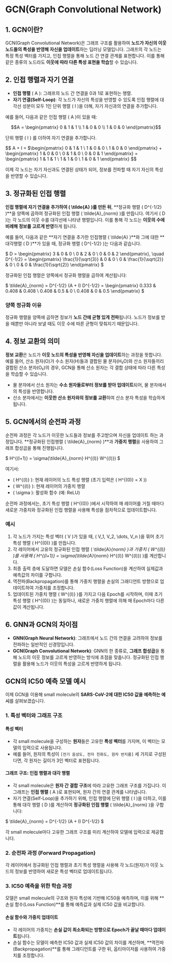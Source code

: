 # GCN(Graph Convolutional Network)

## 1. GCN이란?

GCN(Graph Convolutional Network)은 그래프 구조를 활용하여 **노드가 자신의 이웃 노드들의 특성을 반영해 자신을 업데이트**하는 딥러닝 모델입니다. 그래프의 각 노드는 특정 특성 벡터를 가지고, 인접 행렬을 통해 노드 간 연결 관계를 표현합니다. 이를 통해 같은 종류의 노드라도 **이웃에 따라 다른 특성 표현을 학습**할 수 있습니다.

## 2. 인접 행렬과 자기 연결

- **인접 행렬** \( A \): 그래프의 노드 간 연결을 0과 1로 표현하는 행렬.
- **자기 연결(Self-Loop)**: 각 노드가 자신의 특성을 반영할 수 있도록 인접 행렬에 대각선 성분이 모두 1인 단위 행렬 \( I \)을 더해, 자기 자신과의 연결을 추가합니다.

예를 들어, 다음과 같은 인접 행렬 \( A \)이 있을 때:

$$A = \begin{pmatrix} 0 & 1 & 1 \\ 1 & 0 & 0 \\ 1 & 0 & 0 \end{pmatrix}$$


단위 행렬 \( I \) 를 더하여 자기 연결을 추가합니다.

$$
A + I = $\begin{pmatrix} 0 & 1 & 1 \\ 1 & 0 & 0 \\ 1 & 0 & 0 \end{pmatrix} + \begin{pmatrix} 1 & 0 & 0 \\ 0 & 1 & 0 \\ 0 & 0 & 1 \end{pmatrix} = \begin{pmatrix} 1 & 1 & 1 \\ 1 & 1 & 0 \\ 1 & 0 & 1 \end{pmatrix}
$$

이제 각 노드는 자기 자신과도 연결된 상태가 되어, 정보를 전파할 때 자기 자신의 특성을 반영할 수 있습니다.

## 3. 정규화된 인접 행렬

**인접 행렬에 자기 연결을 추가하여 \( \tilde{A} \)를 만든 뒤**, **정규화 행렬 \( D^{-1/2} \)**을 양쪽에 곱하여 정규화된 인접 행렬 \( \tilde{A}_{norm} \)를 만듭니다. 여기서 \( D \)는 각 노드의 이웃 수를 대각선에 나타낸 행렬입니다. 이를 통해 각 노드는 **이웃의 수에 비례해 정보를 고르게 반영**하게 됩니다.

예를 들어, 다음과 같은 **자기 연결을 추가한 인접행렬 \( \tilde{A} \)**와 그에 대한 **대각행렬 \( D \)**가 있을 때, 정규화 행렬 \( D^{-1/2} \)는 다음과 같습니다.

$
D = \begin{pmatrix} 3 & 0 & 0 \\ 0 & 2 & 0 \\ 0 & 0 & 2 \end{pmatrix}, \quad D^{-1/2} = \begin{pmatrix} \frac{1}{\sqrt{3}} & 0 & 0 \\ 0 & \frac{1}{\sqrt{2}} & 0 \\ 0 & 0 & \frac{1}{\sqrt{2}} \end{pmatrix}
$

정규화된 인접 행렬은 양쪽에서 정규화 행렬을 곱하여 계산됩니다:

$
\tilde{A}_{norm} = D^{-1/2} (A + I) D^{-1/2} = \begin{pmatrix} 0.333 & 0.408 & 0.408 \\ 0.408 & 0.5 & 0 \\ 0.408 & 0 & 0.5 \end{pmatrix}
$

### 양쪽 정규화 이유

정규화 행렬을 양쪽에 곱하면 정보가 **노드 간에 균형 있게 전파**됩니다. 노드가 정보를 받을 때뿐만 아니라 보낼 때도 이웃 수에 따른 균형이 맞춰지기 때문입니다.

## 4. 정보 교환의 의미

**정보 교환**은 노드가 **이웃 노드의 특성을 반영해 자신을 업데이트**하는 과정을 뜻합니다. 예를 들어, 산소 원자(O)가 수소 원자(H)들과 결합된 물 분자(H₂O)와 산소 원자들끼리 결합된 산소 분자(O₂)의 경우, GCN을 통해 산소 원자는 각 결합 상태에 따라 다른 특성을 학습할 수 있습니다.

- 물 분자에서 산소 원자는 **수소 원자들로부터 정보를 받아 업데이트**되어, 물 분자에서의 특성을 반영합니다.
- 산소 분자에서는 **이웃한 산소 원자와의 정보를 교환**하여 산소 분자 특성을 학습하게 됩니다.

## 5. GCN에서의 순전파 과정

순전파 과정은 각 노드가 이웃한 노드들과 정보를 주고받으며 자신을 업데이트 하는 과정입니다. **정규화된 인접행렬 \( \tilde{A}_{norm} \)**과 **가중치 행렬**을 사용하여 그래프 합성곱을 통해 진행됩니다.

$
H^{(l+1)} = \sigma(\tilde{A}_{norm} H^{(l)} W^{(l)})
$

여기서:
- \( H^{(l)} \): 현재 레이어의 노드 특성 행렬 (초기 입력은 \( H^{(0)} = X \))
- \( W^{(l)} \): 현재 레이어의 가중치 행렬
- \( \sigma \): 활성화 함수 (예: ReLU)

순전파 과정에서는, 초기 특성 행렬 \( H^{(0)} \)에서 시작하여 매 레이어를 거칠 때마다 새로운 가중치와 정규화된 인접 행렬을 사용해 특성을 점차적으로 업데이트합니다.

### 예시
1. 각 노드가 가지는 특성 벡터 \( V \)가 있을 때, \( V_1, V_2, \dots, V_n \)을 묶어 초기 특성 행렬 \( H^{(0)} \)를 만듭니다.
2. 각 레이어에서 고유의 정규화된 인접 행렬 \( \tilde{A}_{norm} \)과 가중치 \( W^{(l)} \)를 사용해 \( H^{(l+1)} = \sigma(\tilde{A}_{norm} H^{(l)} W^{(l)}) \)를 계산합니다.
3. 최종 출력 층에 도달하면 모델은 손실 함수(Loss Function)을 계산하여 실제값과 예측값의 차이를 구합니다.
4. 역전파(Backpropagation)를 통해 가중치 행렬을 손실의 그래디언트 방향으로 업데이트하여 가중치를 조정합니다.
5. 업데이트된 가중치 행렬 \( W^{(l)} \)를 가지고 다음 Epoch를 시작하며, 이때 초기 특성 행렬 \( H^{(0)} \)는 동일하나, 새로운 가중치 행렬에 의해 매 Epoch마다 다른 값이 계산됩니다.

## 6. GNN과 GCN의 차이점

- **GNN(Graph Neural Network)**: 그래프에서 노드 간의 연결을 고려하여 정보를 전파하는 일반적인 신경망입니다.
- **GCN(Graph Convolutional Network)**: GNN의 한 종류로, **그래프 합성곱**을 통해 노드의 이웃 정보를 고르게 반영하는 방식에 초점을 맞춥니다. 정규화된 인접 행렬을 활용해 노드가 이웃의 특성을 고르게 반영하게 됩니다.

## GCN의 IC50 예측 모델 예시

이제 GCN을 이용해 small molecule의 **SARS-CoV-2에 대한 IC50 값을 예측하는 예시**를 살펴보겠습니다.

### 1. 특성 벡터와 그래프 구조

#### 특성 벡터
- 각 small molecule을 구성하는 **원자**들은 고유한 **특성 벡터**를 가지며, 이 벡터는 모델의 입력으로 사용됩니다.
- 예를 들어, 원자의 특성이 `[전기 음성도, 전자 친화도, 원자 반지름]` 세 가지로 구성된다면, 각 원자는 길이가 3인 벡터로 표현됩니다.

#### 그래프 구조: 인접 행렬과 대각 행렬
- 각 small molecule은 **원자 간 결합 구조**에 따라 고유한 그래프 구조를 가집니다. 이 그래프는 **인접 행렬** \( A \)로 표현되며, 원자 간의 연결 관계를 나타냅니다.
- 자기 연결(Self-Loop)을 추가하기 위해, 인접 행렬에 단위 행렬 \( I \)을 더하고, 이를 통해 대각 행렬 \( D \)를 계산하여 **정규화된 인접 행렬** \( \tilde{A}_{norm} \)을 구합니다:

$
\tilde{A}_{norm} = D^{-1/2} (A + I) D^{-1/2}
$

각 small molecule마다 고유한 그래프 구조를 미리 계산하여 모델에 입력으로 제공합니다.

### 2. 순전파 과정 (Forward Propagation)

각 레이어에서 정규화된 인접 행렬과 초기 특성 행렬을 사용해 각 노드(원자)가 이웃 노드의 정보를 반영하여 새로운 특성 벡터로 업데이트됩니다. 

### 3. IC50 예측을 위한 학습 과정

모델은 small molecule의 구조와 원자 특성에 기반해 IC50을 예측하며, 이를 위해 **손실 함수(Loss Function)**를 통해 예측값과 실제 IC50 값을 비교합니다.

#### 손실 함수와 가중치 업데이트
- 각 레이어의 가중치는 **손실 값이 최소화되는 방향으로 Epoch가 끝날 때마다 업데이트**됩니다.
- 손실 함수는 모델이 예측한 IC50 값과 실제 IC50 값의 차이를 계산하며, **역전파(Backpropagation)**를 통해 그래디언트를 구한 뒤, 옵티마이저를 사용하여 가중치를 조정합니다.
